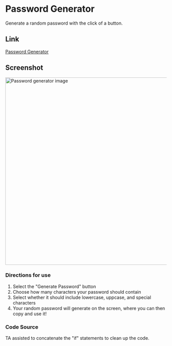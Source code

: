# Password Generator

Generate a random password with the click of a button.

## Link
[Password Generator](https://joshhigg.github.io/password-generator/)

## Screenshot

<img width="585" alt="Password generator image" src="https://github.com/joshhigg/password-generator/assets/136753578/47d7c4fb-09b4-474a-8736-11b4e2d3faa5">

### Directions for use

1. Select the "Generate Password" button
2. Choose how many characters your password should contain
3. Select whether it should include lowercase, uppcase, and special characters
4. Your random password will generate on the screen, where you can then copy and use it!

### Code Source

TA assisted to concatenate the "if" statements to clean up the code.
